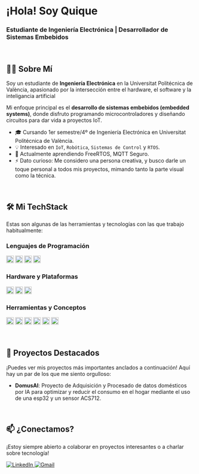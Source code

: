<h1>
  ¡Hola! Soy Quique
</h1>
<h3>
  Estudiante de Ingeniería Electrónica | Desarrollador de Sistemas Embebidos
</h3>

<br>

## 👨‍💻 Sobre Mí

Soy un estudiante de **Ingeniería Electrónica** en la Universitat Politécnica de València, apasionado por la intersección entre el hardware, el software y la inteligancia artificial 

Mi enfoque principal es el **desarrollo de sistemas embebidos (embedded systems)**, donde disfruto programando microcontroladores y diseñando circuitos para dar vida a proyectos IoT.

- 🎓 Cursando 1er semestre/4º de Ingeniería Electrónica en Universitat Politécnica de València.
- 💡 Interesado en `IoT`, `Robótica`, `Sistemas de Control` y `RTOS`.
- 🌱 Actualmente aprendiendo FreeRTOS, MQTT Seguro.
- ⚡ Dato curioso: Me considero una persona creativa, y busco darle un toque personal a todos mis proyectos, mimando tanto la parte visual como la técnica.

<br>

## 🛠️ Mi TechStack

Estas son algunas de las herramientas y tecnologías con las que trabajo habitualmente:

### Lenguajes de Programación
<code><img height="20" src="https://img.shields.io/badge/C-A8B9CC?style=flat&logo=c&logoColor=white"></code>
<code><img height="20" src="https://img.shields.io/badge/C%2B%2B-00599C?style=flat&logo=cplusplus&logoColor=white"></code>
<code><img height="20" src="https://img.shields.io/badge/Python-3776AB?style=flat&logo=python&logoColor=white"></code>
<code><img height="20" src="https://img.shields.io/badge/Ada-025E8C?style=flat&logo=ada&logoColor=white"></code>

### Hardware y Plataformas
<code><img height="20" src="https://img.shields.io/badge/STM32-03234B?style=flat&logo=stmicroelectronics&logoColor=white"></code>
<code><img height="20" src="https://img.shields.io/badge/ESP32-E7352C?style=flat&logo=espressif&logoColor=white"></code>
<code><img height="20" src="https://img.shields.io/badge/Arduino-00979D?style=flat&logo=arduino&logoColor=white"></code>

### Herramientas y Conceptos
<code><img height="20" src="https://img.shields.io/badge/Git-F05032?style=flat&logo=git&logoColor=white"></code>
<code><img height="20" src="https://img.shields.io/badge/RTOS-1A4688?style=flat&logo=arm&logoColor=white"></code>
<code><img height="20" src="https://img.shields.io/badge/Mosquitto-3C5280?style=flat&logo=mosquitto&logoColor=white"></code>
<code><img height="20" src="https://img.shields.io/badge/SQLite-003B57?style=flat&logo=sqlite&logoColor=white"></code>
<code><img height="20" src="https://img.shields.io/badge/SPI%2FI2C%2FUART-000000?style=flat"></code>
<code><img height="20" src="https://img.shields.io/badge/PlatformIO-F07D2B?style=flat&logo=platformio&logoColor=white"></code>

<br>

## 🚀 Proyectos Destacados

¡Puedes ver mis proyectos más importantes anclados a continuación! Aquí hay un par de los que me siento orgulloso:

-   **DomusAI**: Proyecto de Adquisición y Procesado de datos domésticos por IA para optimizar y reducir el consumo en el hogar mediante el uso de una esp32 y un sensor ACS712.

<br>


## 📫 ¿Conectamos?

¡Estoy siempre abierto a colaborar en proyectos interesantes o a charlar sobre tecnología!

<p align="left">
  <a href="https://www.linkedin.com/in/enrique-sanz-l%C3%B3pez-2423a8346" target="_blank">
    <img src="https://img.shields.io/badge/LinkedIn-0077B5?style=for-the-badge&logo=linkedin&logoColor=white" alt="LinkedIn">
  </a>
  <a href="mailto:enriquesl1102@gmail.com" target="_blank">
    <img src="https://img.shields.io/badge/Gmail-D14836?style=for-the-badge&logo=gmail&logoColor=white" alt="Gmail">
  </a>
  </p>
